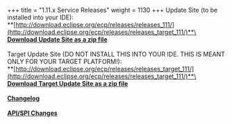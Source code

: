 +++
title = "1.11.x Service Releases"
weight = 1130
+++
Update Site (to be installed into your IDE):\
**[http://download.eclipse.org/ecp/releases/releases_111/](http://download.eclipse.org/ecp/releases/releases_target_111/)**\
\
**[Download Update Site as a zip file](http://www.eclipse.org/downloads/download.php?file=/ecp/releases/releases_111/1110/1110.zip)**\
\
Target Update Site (DO NOT INSTALL THIS INTO YOUR IDE. THIS IS MEANT ONLY FOR YOUR TARGET PLATFORM!):\
**[http://download.eclipse.org/ecp/releases/releases_target_111/](http://download.eclipse.org/ecp/releases/releases_target_111/)**\
\
**[Download Target Update Site as a zip file](http://www.eclipse.org/downloads/download.php?file=/ecp/releases/releases_target_111/1110/1110.zip)**\
\
**[Changelog](https://bugs.eclipse.org/bugs/buglist.cgi?query_format=advanced&product=ECP&target_milestone=1.11.0)**\
\
**[API/SPI Changes](https://www.eclipse.org/ecp/project-info/ECP_1100_1110_API_SPI_changes.html)**



